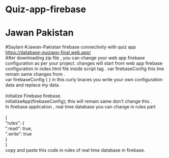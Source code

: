 # Quiz-app-firebase
# Jawan Pakistan
#Saylani
#Jawan-Pakistan
firebase connectivity with quiz app
<br> https://database-quizapp-final.web.app/
<br>After downloading zip file , you can change your web app  firebase configuration as per your project. 
changes will start from web app  firebase configuration in index.html file inside script tag . var firebaseConfig this line remain same changes from .
<br> var firebaseConfig { } in this  curly braces  you write your own configuration data and replace my data.<br>
  <br> Initialize Firebase firebase. <br>initializeApp(firebaseConfig); this will remain same don't change this .
 <br> In firebase application , real time database you can change in rules part <br>
 <br>   {
 <br>  "rules": {
  <br>   ".read": true,
   <br>  ".write": true
  <br> }
 <br>}
  <br>copy and paste this code in rules of real time database in firebase.
